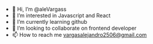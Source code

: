 - 👋 Hi, I’m @aleVargass
- 👀 I’m interested in Javascript and React
- 🌱 I’m currently learning github
- 💞️ I’m looking to collaborate on frontend developer
- 📫 How to reach me vargasalejandro2506@gmail.com

<!---
aleVargass/aleVargass is a ✨ special ✨ repository because its `README.md` (this file) appears on your GitHub profile.
You can click the Preview link to take a look at your changes.
--->
